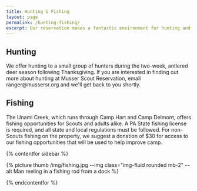 ```yaml
---
title: Hunting & Fishing
layout: page
permalink: /hunting-fishing/
excerpt: Our reservation makes a fantastic environment for hunting and fishing all throughout the year.
---
```


<h2>Hunting</h2>
We offer hunting to a small group of hunters during the two-week, antlered deer season following Thanksgiving. If you are interested in finding out more about hunting at Musser Scout Reservation, email ranger@mussersr.org and we'll get back to you shortly.

<h2>Fishing</h2>
The Unami Creek, which runs through Camp Hart and Camp Delmont, offers fishing opportunities for Scouts and adults alike. A PA State fishing license is required, and all state and local regulations must be followed. For non-Scouts fishing on the property, we suggest a donation of $30 for access to our fishing opportunities that will be used to help improve camp.

{% contentfor sidebar %}

{% picture thumb /img/fishing.jpg --img class="img-fluid rounded mb-2" --alt Man reeling in a fishing rod from a dock %}

{% endcontentfor %}
